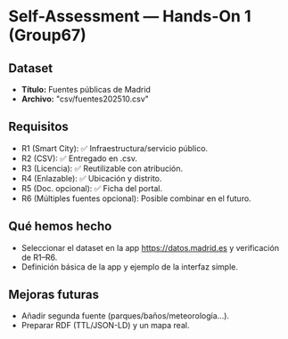 # Self-Assessment — Hands-On 1 (Group67)

## Dataset
- **Título:** Fuentes públicas de Madrid
- **Archivo:** "csv/fuentes202510.csv"

## Requisitos
- R1 (Smart City): ✅ Infraestructura/servicio público.
- R2 (CSV): ✅ Entregado en .csv.
- R3 (Licencia): ✅ Reutilizable con atribución.
- R4 (Enlazable): ✅ Ubicación y distrito.
- R5 (Doc. opcional): ✅ Ficha del portal.
- R6 (Múltiples fuentes opcional): Posible combinar en el futuro.

## Qué hemos hecho
- Seleccionar el dataset en la app https://datos.madrid.es y verificación de R1–R6.
- Definición básica de la app y ejemplo de la interfaz simple.

## Mejoras futuras
- Añadir segunda fuente (parques/baños/meteorología...).
- Preparar RDF (TTL/JSON-LD) y un mapa real.
